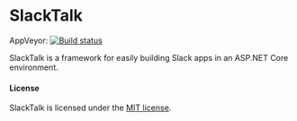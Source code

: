 SlackTalk
========

AppVeyor: [![Build status](https://ci.appveyor.com/api/projects/status/o0l72cw8dwsuar2m?svg=true)](https://ci.appveyor.com/project/robertmiles3/slacktalk)

SlackTalk is a framework for easily building Slack apps in an ASP.NET Core environment.

#### License

SlackTalk is licensed under the [MIT license](https://github.com/devalp/SlackTalk/blob/master/LICENSE.txt).